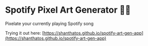 # Spotify Pixel Art Generator 🎨🎶

Pixelate your currently playing Spotify song

Trying it out here: [https://shanthatos.github.io/spotify-art-gen-app](https://shanthatos.github.io/spotify-art-gen-app)
